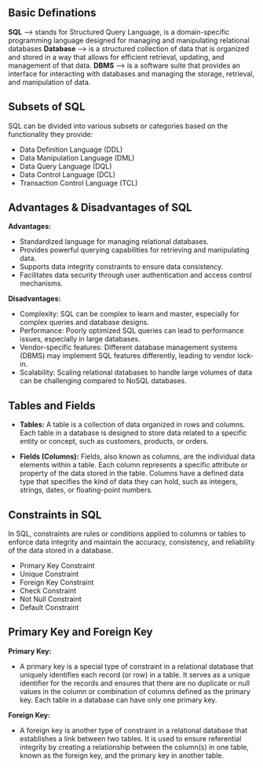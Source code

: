 ## Basic Definations
**SQL** --> stands for Structured Query Language, is a domain-specific programming language designed for managing and manipulating relational databases
**Database** --> is a structured collection of data that is organized and stored in a way that allows for efficient retrieval, updating, and management of that data. 
**DBMS** --> is a software suite that provides an interface for interacting with databases and managing the storage, retrieval, and manipulation of data.

## Subsets of SQL

SQL can be divided into various subsets or categories based on the functionality they provide:

- Data Definition Language (DDL)
- Data Manipulation Language (DML)
- Data Query Language (DQL)
- Data Control Language (DCL)
- Transaction Control Language (TCL)

## Advantages & Disadvantages of SQL

**Advantages:**
- Standardized language for managing relational databases.
- Provides powerful querying capabilities for retrieving and manipulating data.
- Supports data integrity constraints to ensure data consistency.
- Facilitates data security through user authentication and access control mechanisms.

**Disadvantages:**
- Complexity: SQL can be complex to learn and master, especially for complex queries and database designs.
- Performance: Poorly optimized SQL queries can lead to performance issues, especially in large databases.
- Vendor-specific features: Different database management systems (DBMS) may implement SQL features differently, leading to vendor lock-in.
- Scalability: Scaling relational databases to handle large volumes of data can be challenging compared to NoSQL databases.

## Tables and Fields

- **Tables:** A table is a collection of data organized in rows and columns. Each table in a database is designed to store data related to a specific entity or concept, such as customers, products, or orders. 

- **Fields (Columns):** Fields, also known as columns, are the individual data elements within a table. Each column represents a specific attribute or property of the data stored in the table. Columns have a defined data type that specifies the kind of data they can hold, such as integers, strings, dates, or floating-point numbers.

## Constraints in SQL

In SQL, constraints are rules or conditions applied to columns or tables to enforce data integrity and maintain the accuracy, consistency, and reliability of the data stored in a database.

- Primary Key Constraint
- Unique Constraint
- Foreign Key Constraint
- Check Constraint
- Not Null Constraint
- Default Constraint

## Primary Key and Foreign Key

**Primary Key:**
- A primary key is a special type of constraint in a relational database that uniquely identifies each record (or row) in a table. It serves as a unique identifier for the records and ensures that there are no duplicate or null values in the column or combination of columns defined as the primary key. Each table in a database can have only one primary key.

**Foreign Key:**
- A foreign key is another type of constraint in a relational database that establishes a link between two tables. It is used to ensure referential integrity by creating a relationship between the column(s) in one table, known as the foreign key, and the primary key in another table.





